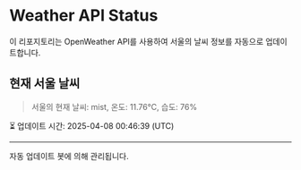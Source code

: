 
# Weather API Status

이 리포지토리는 OpenWeather API를 사용하여 서울의 날씨 정보를 자동으로 업데이트합니다.

## 현재 서울 날씨
> 서울의 현재 날씨: mist, 온도: 11.76°C, 습도: 76%

⏳ 업데이트 시간: 2025-04-08 00:46:39 (UTC)

---
자동 업데이트 봇에 의해 관리됩니다.
